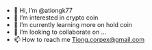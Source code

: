 - 👋 Hi, I’m @ationgk77
- 👀 I’m interested in crypto coin
- 🌱 I’m currently learning more on hold coin
- 💞️ I’m looking to collaborate on ...
- 📫 How to reach me Tiong.corpex@gmail.com

<!---
ationgk77/ationgk77 is a ✨ special ✨ repository because its `README.md` (this file) appears on your GitHub profile.
You can click the Preview link to take a look at your changes.
--->
